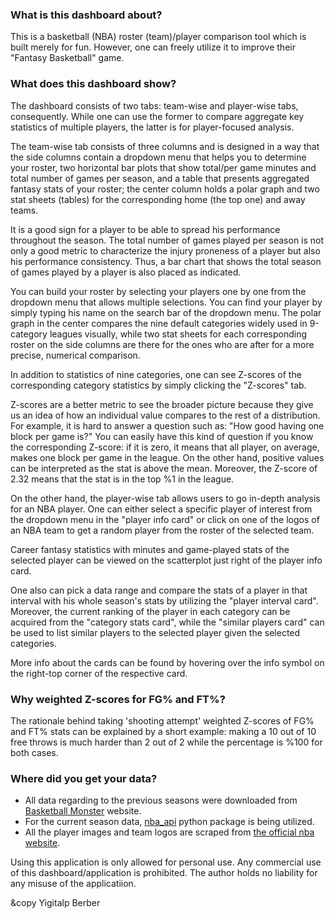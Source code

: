
### What is this dashboard about?
This is a basketball (NBA) roster (team)/player comparison tool which is built merely for fun. However, one can 
freely utilize it to improve their "Fantasy Basketball" game.

### What does this dashboard show?
The dashboard consists of two tabs: team-wise and player-wise tabs, consequently. While one can use the former to compare aggregate key statistics of multiple players, the latter is for player-focused analysis.

The team-wise tab consists of three columns and is designed in a way that the side columns contain a dropdown menu that helps you to determine your roster, two horizontal bar plots that show total/per game minutes and total number of games per season, and a table that presents aggregated fantasy stats of your roster;  the center column holds a polar graph and two stat sheets (tables) for the corresponding home (the top one) and away teams.

It is a good sign for a player to be able to spread his performance throughout the season. The total number of games played per season is not only a good metric to characterize the injury proneness of a player but also his performance consistency. Thus, a bar chart that shows the total season of games played by a player is also placed as indicated.

You can build your roster by selecting your players one by one from the dropdown menu that allows multiple selections. You can find your player by simply typing his name on the search bar of the dropdown menu. 
The polar graph in the center compares the nine default categories widely used in 9-category leagues visually, while two stat sheets for each corresponding roster on the side columns are there for the ones who are after for a more precise, numerical comparison.

In addition to statistics of nine categories, one can see Z-scores of the corresponding category statistics by simply clicking the "Z-scores" tab.

Z-scores are a better metric to see the broader picture because they give us an idea of how an individual value compares to the rest of a distribution. For example, it is hard to answer a question such as: "How good having one block per game is?" You can easily have this kind of question if you know the corresponding Z-score: if it is zero, it means that all player, on average, makes one block per game in the league. On the other hand, positive values can be interpreted as the stat is above the mean. Moreover, the Z-score of 2.32 means that the stat is in the top %1 in the league.

On the other hand, the player-wise tab allows users to go in-depth analysis for an NBA player. One can either select a specific player of interest from the dropdown menu in the "player info card" or click on one of the logos of an NBA team to get a random player from the roster of the selected team.

Career fantasy statistics with minutes and game-played stats of the selected player can be viewed on the scatterplot just right of the player info card. 

One also can pick a data range and compare the stats of a player in that interval with his whole season's stats by utilizing the "player interval card". Moreover, the current ranking of the player in each category can be acquired from the "category stats card", while the "similar players card" can be used to list similar players to the selected player given the selected categories.

More info about the cards can be found by hovering over the info symbol on the right-top corner of the respective card.

### Why weighted Z-scores for FG% and FT%?
The rationale behind taking 'shooting attempt' weighted Z-scores of FG% and FT% stats can be explained by a short example: making a 10 out of 10 free throws is much harder than 2 out of 2 while the percentage is %100 for both cases.
    
### Where did you get your data?
- All data regarding to the previous seasons were downloaded from [Basketball Monster](https://basketballmonster.com/default.aspx) website.
- For the current season data, [nba_api](https://pypi.org/project/nba_api/) python package is being utilized.
- All the player images and team logos are scraped from [the official nba website](nba.com). 


Using this application is only allowed for personal use.
Any commercial use of this dashboard/application is prohibited. The author holds no liability for any misuse of the applicatiion.





&copy Yigitalp Berber                      
